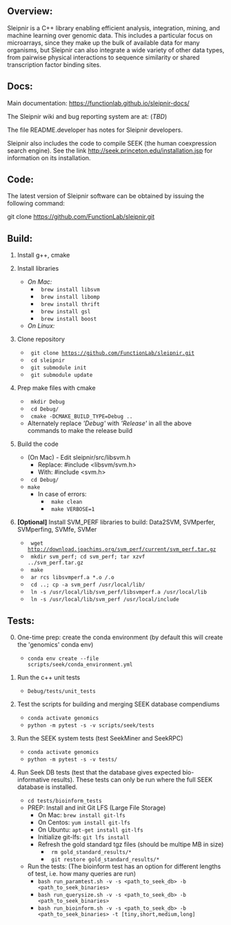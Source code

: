 ## **Overview:**
Sleipnir is a C++ library enabling efficient analysis, integration, mining, and machine learning over genomic data. This includes a particular focus on microarrays, since they make up the bulk of available data for many organisms, but Sleipnir can also integrate a wide variety of other data types, from pairwise physical interactions to sequence similarity or shared transcription factor binding sites.



## **Docs:**
Main documentation: https://functionlab.github.io/sleipnir-docs/

The Sleipnir wiki and bug reporting system are at: (*TBD*)

The file README.developer has notes for Sleipnir developers.

Sleipnir also includes the code to compile SEEK (the human coexpression search engine). See the link http://seek.princeton.edu/installation.jsp for information on its installation.

## **Code:**
The latest version of Sleipnir software can be obtained
by issuing the following command:

git clone https://github.com/FunctionLab/sleipnir.git

## **Build:**
1. Install g++, cmake

2. Install libraries
    - *On Mac:*
        - <code> brew install libsvm</code>
        - <code> brew install libomp</code>
        - <code> brew install thrift</code>
        - <code> brew install gsl</code>
        - <code> brew install boost</code>
    - *On Linux:*

3. Clone repository
    - <code> git clone https://github.com/FunctionLab/sleipnir.git </code>
    - <code> cd sleipnir </code>
    - <code> git submodule init </code>
    - <code> git submodule update </code>

4. Prep make files with cmake
    - <code> mkdir Debug </code>
    - <code> cd Debug/ </code>
    - <code> cmake -DCMAKE_BUILD_TYPE=Debug .. </code>
    - Alternately replace *'Debug'* with *'Release'* in all the above commands to make the release build

5. Build the code
    - (On Mac) - Edit sleipnir/src/libsvm.h
        - Replace: #include <libsvm/svm.h>
        - With: #include <svm.h>
    - <code> cd Debug/ </code>
    - <code>make </code>
        - In case of errors:
            - <code> make clean </code>
            - <code> make VERBOSE=1 </code>

6. **[Optional]** Install SVM_PERF libraries to build: Data2SVM, SVMperfer, SVMperfing, SVMfe, SVMer
    - <code> wget http://download.joachims.org/svm_perf/current/svm_perf.tar.gz </code>
    - <code> mkdir svm_perf;  cd svm_perf; tar xzvf ../svm_perf.tar.gz</code>
    - <code> make </code>
    - <code> ar rcs libsvmperf.a *.o */*.o </code>
    - <code> cd ..; cp -a svm_perf /usr/local/lib/ </code>
    - <code> ln -s /usr/local/lib/svm_perf/libsvmperf.a /usr/local/lib </code>
    - <code> ln -s /usr/local/lib/svm_perf /usr/local/include </code>


## **Tests:**
0. One-time prep: create the conda environment (by default this will create the 'genomics' conda env)
    - <code>conda env create --file scripts/seek/conda_environment.yml</code>

1. Run the c++ unit tests
    - <code>Debug/tests/unit_tests</code>

2. Test the scripts for building and merging SEEK database compendiums
    - <code>conda activate genomics</code>
    - <code>python -m pytest -s -v scripts/seek/tests</code>

3. Run the SEEK system tests (test SeekMiner and SeekRPC)
    - <code>conda activate genomics</code>
    - <code>python -m pytest -s -v tests/</code>


4. Run Seek DB tests (test that the database gives expected bio-informative results). These tests can only be run where the full SEEK database is installed.
    - ```cd tests/bioinform_tests```
    - PREP: Install and init Git LFS (Large File Storage)
        - On Mac: ```brew install git-lfs```
        - On Centos: ```yum install git-lfs```
        - On Ubuntu: ```apt-get install git-lfs```
        - Initialize git-lfs: <code>git lfs install </code>
        - Refresh the gold standard tgz files (should be multipe MB in size)
            - <code> rm gold_standard_results/* </code>
            - <code> git restore gold_standard_results/* </code>
    - Run the tests:
        (The bioinform test has an option for different lengths of test, i.e. how many queries are run)
        - <code>bash run_paramtest.sh -v -s <path_to_seek_db> -b <path_to_seek_binaries> </code>
        - <code>bash run_querysize.sh -v -s <path_to_seek_db> -b <path_to_seek_binaries> </code>
        - <code>bash run_bioinform.sh -v -s <path_to_seek_db> -b <path_to_seek_binaries> -t [tiny,short,medium,long]</code>


